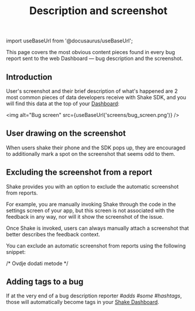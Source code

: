 ﻿---
id: screenshot
title: Description and screenshot
---
import useBaseUrl from '@docusaurus/useBaseUrl';

This page covers the most obvious content pieces found in every bug report sent to the
 web Dashboard — bug description and the screenshot.

## Introduction
User's screenshot and their brief description of what's happened are 2 most common pieces of
data developers receive with Shake SDK, and you will find this data at the top of your [Dashboard](https://app.shakebugs.com):

<img
  alt="Bug screen"
  src={useBaseUrl('screens/bug_screen.png')}
/>

## User drawing on the screenshot
When users shake their phone and the SDK pops up, they are encouraged to additionally mark a 
spot on the screenshot that seems odd to them.

## Excluding the screenshot from a report
Shake provides you with an option to exclude the automatic screenshot from reports.  

For example, you are manually invoking Shake through the code in the settings screen of your app, but this 
screen is not associated with the feedback in any way, nor will it show the screenshot of the issue.

Once Shake is invoked, users can always manually attach a screenshot that better describes the feedback context.

You can exclude an automatic screenshot from reports using the following snippet:

/*
  Ovdje dodati metode
*/


## Adding tags to a bug
If at the very end of a bug description reporter *#adds #some #hashtags*,
those will automatically become <span class="tag-button pink-tag-button">tags</span> in your [Shake Dashboard](https://app.shakebugs.com/).
